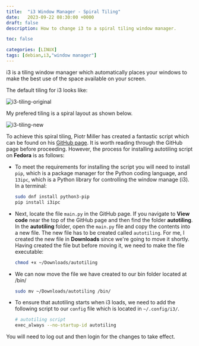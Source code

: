 ```yaml
---
title:  "i3 Window Manager - Spiral Tiling"
date:   2023-09-22 08:30:00 +0000
draft: false
description: How to change i3 to a spiral tiling window manager.

toc: false

categories: [LINUX]
tags: [debian,i3,"window manager"]
---
```


i3 is a tiling window manager which automatically places your windows to make the best use of the space available on your screen. 

The default tiling for i3 looks like:

![i3-tiling-original](https://i.imgur.com/ezJO0DR.png)

My prefered tiling is a spiral layout as shown below.

![i3-tiling-new](https://i.imgur.com/P0se76d.png)

To achieve this spiral tiling, Piotr Miller has created a fantastic script which can be found on his [GitHub page](https://github.com/nwg-piotr/autotiling/tree/master).    It is worth reading through the GitHub page before proceeding.  However, the process for installing autotiling script on **Fedora** is as follows:

- To meet the requirements for installing the script you will need to install `pip`, which is a package manager for the Python coding language, and `13ipc`, which is a Python library for controlling the window manage (i3).  In a terminal:

	```bash
	sudo dnf install python3-pip
	pip install i3ipc
	```

- Next, locate the file `main.py` in the GitHub page.  If you navigate to **View code** near the top of the GitHub page	and then find the folder **autotiling**.  In the **autotiling** folder, open the `main.py` file and copy the contents into a new file.  The new file has to be created called `autotiling`. For me, I created the new file in **Downloads** since we're going to move it shortly.  Having created the file but before moving it, we need to make the file executable:

	```bash
	chmod +x ~/Downloads/autotiling
	```

- We can now move the file we have created to our bin folder located at /bin/ 

	```bash
	sudo mv ~/Downloads/autotiling /bin/
	```

- To ensure that autotiling starts when i3 loads, we need to add the following script to our `config` file which is located in `~/.config/i3/`.

	```bash
	# autotiling script
	exec_always --no-startup-id autotiling
	```

You will need to log out and then login for the changes to take effect.
